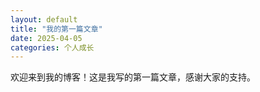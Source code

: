 ```yaml
---
layout: default
title: "我的第一篇文章"
date: 2025-04-05
categories: 个人成长
---
```


欢迎来到我的博客！这是我写的第一篇文章，感谢大家的支持。
